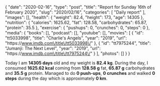 {
    "date": "2020-02-16",
    "type": "post",
    "title": "Report for Sunday 16th of February 2020",
    "slug": "2020\/02\/16",
    "categories": [
        "Daily report"
    ],
    "images": [],
    "health": {
        "weight": 82.4,
        "height": 173,
        "age": 14305
    },
    "nutrition": {
        "calories": 1625.62,
        "fat": 128.58,
        "carbohydrates": 65.87,
        "protein": 35.5
    },
    "exercise": {
        "pushups": 0,
        "crunches": 0,
        "steps": 0
    },
    "media": {
        "books": [],
        "podcast": [],
        "youtube": [],
        "movies": [
            {
                "id": "tt5033998",
                "title": "Charlie's Angels",
                "year": "2019",
                "url": "https:\/\/www.imdb.com\/title\/tt5033998\/"
            },
            {
                "id": "tt7975244",
                "title": "Jumanji: The Next Level",
                "year": "2019",
                "url": "https:\/\/www.imdb.com\/title\/tt7975244\/"
            }
        ],
        "photos": []
    }
}

Today I am <strong>14305 days</strong> old and my weight is <strong>82.4 kg</strong>. During the day, I consumed <strong>1625.62 kcal</strong> coming from <strong>128.58 g</strong> fat, <strong>65.87 g</strong> carbohydrates and <strong>35.5 g</strong> protein. Managed to do <strong>0 push-ups</strong>, <strong>0 crunches</strong> and walked <strong>0 steps</strong> during the day which is approximately <strong>0 km</strong>.